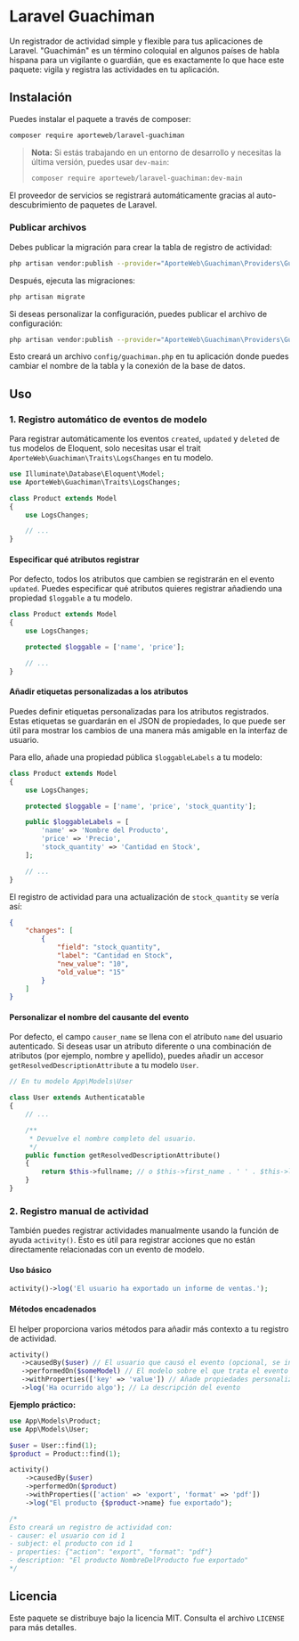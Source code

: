 # Laravel Guachiman

Un registrador de actividad simple y flexible para tus aplicaciones de Laravel. "Guachimán" es un término coloquial en algunos países de habla hispana para un vigilante o guardián, que es exactamente lo que hace este paquete: vigila y registra las actividades en tu aplicación.

## Instalación

Puedes instalar el paquete a través de composer:

```bash
composer require aporteweb/laravel-guachiman
```

> **Nota:** Si estás trabajando en un entorno de desarrollo y necesitas la última versión, puedes usar `dev-main`:
>
> ```bash
> composer require aporteweb/laravel-guachiman:dev-main
> ```

El proveedor de servicios se registrará automáticamente gracias al auto-descubrimiento de paquetes de Laravel.

### Publicar archivos

Debes publicar la migración para crear la tabla de registro de actividad:

```bash
php artisan vendor:publish --provider="AporteWeb\Guachiman\Providers\GuachimanServiceProvider" --tag="migrations"
```

Después, ejecuta las migraciones:

```bash
php artisan migrate
```

Si deseas personalizar la configuración, puedes publicar el archivo de configuración:

```bash
php artisan vendor:publish --provider="AporteWeb\Guachiman\Providers\GuachimanServiceProvider" --tag="config"
```

Esto creará un archivo `config/guachiman.php` en tu aplicación donde puedes cambiar el nombre de la tabla y la conexión de la base de datos.

## Uso

### 1. Registro automático de eventos de modelo

Para registrar automáticamente los eventos `created`, `updated` y `deleted` de tus modelos de Eloquent, solo necesitas usar el trait `AporteWeb\Guachiman\Traits\LogsChanges` en tu modelo.

```php
use Illuminate\Database\Eloquent\Model;
use AporteWeb\Guachiman\Traits\LogsChanges;

class Product extends Model
{
    use LogsChanges;

    // ...
}
```

#### Especificar qué atributos registrar

Por defecto, todos los atributos que cambien se registrarán en el evento `updated`. Puedes especificar qué atributos quieres registrar añadiendo una propiedad `$loggable` a tu modelo.

```php
class Product extends Model
{
    use LogsChanges;

    protected $loggable = ['name', 'price'];

    // ...
}
```

#### Añadir etiquetas personalizadas a los atributos

Puedes definir etiquetas personalizadas para los atributos registrados. Estas etiquetas se guardarán en el JSON de propiedades, lo que puede ser útil para mostrar los cambios de una manera más amigable en la interfaz de usuario.

Para ello, añade una propiedad pública `$loggableLabels` a tu modelo:

```php
class Product extends Model
{
    use LogsChanges;

    protected $loggable = ['name', 'price', 'stock_quantity'];

    public $loggableLabels = [
        'name' => 'Nombre del Producto',
        'price' => 'Precio',
        'stock_quantity' => 'Cantidad en Stock',
    ];

    // ...
}
```

El registro de actividad para una actualización de `stock_quantity` se vería así:

```json
{
    "changes": [
        {
            "field": "stock_quantity",
            "label": "Cantidad en Stock",
            "new_value": "10",
            "old_value": "15"
        }
    ]
}
```

#### Personalizar el nombre del causante del evento

Por defecto, el campo `causer_name` se llena con el atributo `name` del usuario autenticado. Si deseas usar un atributo diferente o una combinación de atributos (por ejemplo, nombre y apellido), puedes añadir un accesor `getResolvedDescriptionAttribute` a tu modelo `User`.

```php
// En tu modelo App\Models\User

class User extends Authenticatable
{
    // ...

    /**
     * Devuelve el nombre completo del usuario.
     */
    public function getResolvedDescriptionAttribute()
    {
        return $this->fullname; // o $this->first_name . ' ' . $this->last_name;
    }
}
```

### 2. Registro manual de actividad

También puedes registrar actividades manualmente usando la función de ayuda `activity()`. Esto es útil para registrar acciones que no están directamente relacionadas con un evento de modelo.

#### Uso básico

```php
activity()->log('El usuario ha exportado un informe de ventas.');
```

#### Métodos encadenados

El helper proporciona varios métodos para añadir más contexto a tu registro de actividad.

```php
activity()
   ->causedBy($user) // El usuario que causó el evento (opcional, se infiere el usuario autenticado)
   ->performedOn($someModel) // El modelo sobre el que trata el evento
   ->withProperties(['key' => 'value']) // Añade propiedades personalizadas en formato JSON
   ->log('Ha ocurrido algo'); // La descripción del evento
```

**Ejemplo práctico:**

```php
use App\Models\Product;
use App\Models\User;

$user = User::find(1);
$product = Product::find(1);

activity()
    ->causedBy($user)
    ->performedOn($product)
    ->withProperties(['action' => 'export', 'format' => 'pdf'])
    ->log("El producto {$product->name} fue exportado");

/*
Esto creará un registro de actividad con:
- causer: el usuario con id 1
- subject: el producto con id 1
- properties: {"action": "export", "format": "pdf"}
- description: "El producto NombreDelProducto fue exportado"
*/
```

## Licencia

Este paquete se distribuye bajo la licencia MIT. Consulta el archivo `LICENSE` para más detalles.
